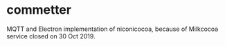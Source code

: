 # commetter
MQTT and Electron implementation of niconicocoa, because of Milkcocoa service closed on 30 Oct 2019.
